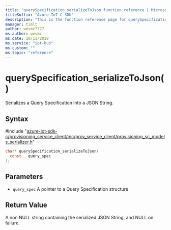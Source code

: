 ```yaml
---                             
title: "querySpecification_serializeToJson function reference | Microsoft Docs" 
titleSuffix: "Azure IoT C SDK"            
description: "This is the function reference page for querySpecification_serializeToJson() in the Azure IoT C SDK. This SDK is used with the Azure IoT Hub and Azure IoT Hub Device Provisioning Service"            
manager: timlt                 
author: wesmc7777              
ms.author: wesmc               
ms.date: 10/11/2018                    
ms.service: "iot-hub"             
ms.custom: ""                
ms.topic: "reference"        
---                            
```


# querySpecification_serializeToJson()

Serializes a Query Specification into a JSON String.

## Syntax

\#include "[azure-iot-sdk-c/provisioning_service_client/inc/prov_service_client/provisioning_sc_models_serializer.h](../provisioning-sc-models-serializer-h.md)"  
```C
char* querySpecification_serializeToJson(
  const   query_spec
);
```

## Parameters
* `query_spec` A pointer to a Query Specification structure

## Return Value
A non NULL string containing the serialized JSON String, and NULL on failure.

